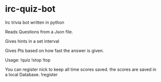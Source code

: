 # irc-quiz-bot
Irc trivia bot written in python

Reads Questions from a Json file.

Gives hints in a set interval

Gives Pts based on how fast the answer is given.

Usage:
!quiz
!stop
!top

You can register nick to keep all time scores saved.
the scores are saved in a local Database.
!register


